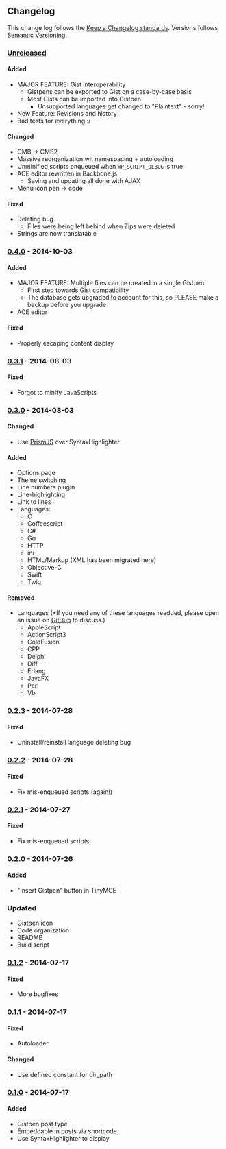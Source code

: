 ## Changelog ##

This change log follows the [Keep a Changelog standards][keepachangelog]. Versions follows [Semantic Versioning][semver].

### [Unreleased][unreleased]

#### Added
* MAJOR FEATURE: Gist interoperability
	- Gistpens can be exported to Gist on a case-by-case basis
	- Most Gists can be imported into Gistpen
		+ Unsupported languages get changed to "Plaintext" - sorry!
* New Feature: Revisions and history
* Bad tests for everything :/

#### Changed
* CMB -> CMB2
* Massive reorganization wit namespacing + autoloading
* Unminified scripts enqueued when `WP_SCRIPT_DEBUG` is true
* ACE editor rewritten in Backbone.js
	- Saving and updating all done with AJAX
* Menu icon pen -> code

#### Fixed
* Deleting bug
	- Files were being left behind when Zips were deleted
* Strings are now translatable

### [0.4.0] - 2014-10-03

#### Added
* MAJOR FEATURE: Multiple files can be created in a single Gistpen
	- First step towards Gist compatibility
	- The database gets upgraded to account for this, so PLEASE make a backup before you upgrade
* ACE editor

#### Fixed
* Properly escaping content display

### [0.3.1] - 2014-08-03

#### Fixed
* Forgot to minify JavaScripts

### [0.3.0] - 2014-08-03

#### Changed
* Use [PrismJS](http://prismjs.com/) over SyntaxHighlighter

#### Added
* Options page
* Theme switching 
* Line numbers plugin
* Line-highlighting
* Link to lines
* Languages:
	- C
	- Coffeescript
	- C#
	- Go
	- HTTP
	- ini
	- HTML/Markup (XML has been migrated here)
	- Objective-C
	- Swift
	- Twig

#### Removed
* Languages (*If you need any of these languages readded, please open an issue on [GitHub](https://github.com/mAAdhaTTah/WP-Gistpen) to discuss.)
	- AppleScript
	- ActionScript3
	- ColdFusion
	- CPP
	- Delphi
	- Diff
	- Erlang
	- JavaFX
	- Perl
	- Vb

### [0.2.3] - 2014-07-28

#### Fixed
* Uninstall/reinstall language deleting bug

### [0.2.2] - 2014-07-28

#### Fixed
* Fix mis-enqueued scripts (again!)

### [0.2.1] - 2014-07-27

#### Fixed
* Fix mis-enqueued scripts

### [0.2.0] - 2014-07-26

#### Added
* "Insert Gistpen" button in TinyMCE

### Updated
* Gistpen icon
* Code organization
* README
* Build script

### [0.1.2] - 2014-07-17

#### Fixed
* More bugfixes

### [0.1.1] - 2014-07-17

#### Fixed
* Autoloader

#### Changed
* Use defined constant for dir_path

### [0.1.0] - 2014-07-17

#### Added
* Gistpen post type
* Embeddable in posts via shortcode
* Use SyntaxHighlighter to display

[keepachangelog]: http://keepachangelog.com/
[semver]: http://semver.org/
[unreleased]: https://github.com/mAAdhaTTah/WP-Gistpen/tree/develop
[0.4.0]: https://github.com/mAAdhaTTah/WP-Gistpen/tree/0.4.0
[0.3.1]: https://github.com/mAAdhaTTah/WP-Gistpen/tree/0.3.1
[0.3.0]: https://github.com/mAAdhaTTah/WP-Gistpen/tree/0.3.0
[0.2.3]: https://github.com/mAAdhaTTah/WP-Gistpen/tree/0.2.3
[0.2.2]: https://github.com/mAAdhaTTah/WP-Gistpen/tree/0.2.2
[0.2.1]: https://github.com/mAAdhaTTah/WP-Gistpen/tree/0.2.1
[0.2.0]: https://github.com/mAAdhaTTah/WP-Gistpen/tree/0.2.0
[0.1.2]: https://github.com/mAAdhaTTah/WP-Gistpen/tree/0.1.2
[0.1.1]: https://github.com/mAAdhaTTah/WP-Gistpen/tree/0.1.1
[0.1.0]: https://github.com/mAAdhaTTah/WP-Gistpen/tree/0.1.0
